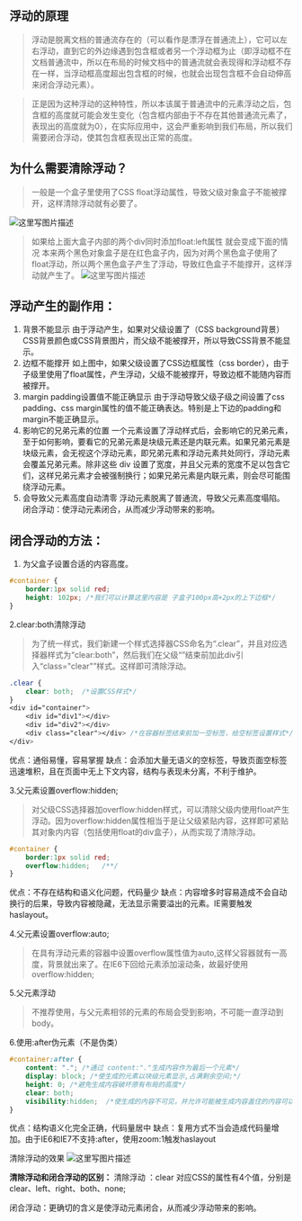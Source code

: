 ## 浮动的原理
>  浮动是脱离文档的普通流存在的（可以看作是漂浮在普通流上），它可以左右浮动，直到它的外边缘遇到包含框或者另一个浮动框为止（即浮动框不在文档普通流中，所以在布局的时候文档中的普通流就会表现得和浮动框不存在一样，当浮动框高度超出包含框的时候，也就会出现包含框不会自动伸高来闭合浮动元素）。

>  正是因为这种浮动的这种特性，所以本该属于普通流中的元素浮动之后，包含框的高度就可能会发生变化（包含框内部由于不存在其他普通流元素了，表现出的高度就为0），在实际应用中，这会严重影响到我们布局，所以我们需要闭合浮动，使其包含框表现出正常的高度。

## 为什么需要清除浮动？
>一般是一个盒子里使用了CSS float浮动属性，导致父级对象盒子不能被撑开，这样清除浮动就有必要了。

![这里写图片描述](http://img.blog.csdn.net/20170527130000057?watermark/2/text/aHR0cDovL2Jsb2cuY3Nkbi5uZXQvQnViYmxlTQ==/font/5a6L5L2T/fontsize/400/fill/I0JBQkFCMA==/dissolve/70/gravity/SouthEast)

>如果给上面大盒子内部的两个div同时添加float:left属性 就会变成下面的情况
本来两个黑色对象盒子是在红色盒子内，因为对两个黑色盒子使用了float浮动，所以两个黑色盒子产生了浮动，导致红色盒子不能撑开，这样浮动就产生了。
![这里写图片描述](http://img.blog.csdn.net/20170527130320358?watermark/2/text/aHR0cDovL2Jsb2cuY3Nkbi5uZXQvQnViYmxlTQ==/font/5a6L5L2T/fontsize/400/fill/I0JBQkFCMA==/dissolve/70/gravity/SouthEast)

## 浮动产生的副作用：
1. 背景不能显示
由于浮动产生，如果对父级设置了（CSS background背景）CSS背景颜色或CSS背景图片，而父级不能被撑开，所以导致CSS背景不能显示。
2. 边框不能撑开
如上图中，如果父级设置了CSS边框属性（css border），由于子级里使用了float属性，产生浮动，父级不能被撑开，导致边框不能随内容而被撑开。
3. margin padding设置值不能正确显示
由于浮动导致父级子级之间设置了css padding、css margin属性的值不能正确表达。特别是上下边的padding和margin不能正确显示。
4. 影响它的兄弟元素的位置
一个元素设置了浮动样式后，会影响它的兄弟元素，至于如何影响，要看它的兄弟元素是块级元素还是内联元素。如果兄弟元素是块级元素，会无视这个浮动元素，即兄弟元素和浮动元素共处同行，浮动元素会覆盖兄弟元素。除非这些 div 设置了宽度，并且父元素的宽度不足以包含它们，这样兄弟元素才会被强制换行；如果兄弟元素是内联元素，则会尽可能围绕浮动元素。
5. 会导致父元素高度自动清零
浮动元素脱离了普通流，导致父元素高度塌陷。
闭合浮动：使浮动元素闭合，从而减少浮动带来的影响。

## 闭合浮动的方法：
1. 为父盒子设置合适的内容高度。
```css
#container {
	border:1px solid red;
	height: 102px; /*我们可以计算这里内容是 子盒子100px高+2px的上下边框*/
}
```
2.clear:both清除浮动
>为了统一样式，我们新建一个样式选择器CSS命名为“.clear”，并且对应选择器样式为“clear:both”，然后我们在父级“</div>”结束前加此div引入“class="clear"”样式。这样即可清除浮动。
```css
.clear {
	clear: both;  /*设置CSS样式*/
}
<div id="container">
	<div id="div1"></div>
	<div id="div2"></div>
	<div class="clear"></div> /*在容器标签结束前加一空标签，给空标签设置样式*/
</div>
```
优点：通俗易懂，容易掌握
缺点：会添加大量无语义的空标签，导致页面空标签迅速堆积，且在页面中无上下文内容，结构与表现未分离，不利于维护。

3.父元素设置overflow:hidden;
>对父级CSS选择器加overflow:hidden样式，可以清除父级内使用float产生浮动。因为overflow:hidden属性相当于是让父级紧贴内容，这样即可紧贴其对象内内容（包括使用float的div盒子），从而实现了清除浮动。
```css
#container {
	border:1px solid red;
	overflow:hidden;   /**/	
}
```
优点：不存在结构和语义化问题，代码量少
缺点：内容增多时容易造成不会自动换行的后果，导致内容被隐藏，无法显示需要溢出的元素。IE需要触发haslayout。

4.父元素设置overflow:auto;
>在具有浮动元素的容器中设置overflow属性值为auto,这样父容器就有一高度，背景就出来了。在IE6下回给元素添加滚动条，故最好使用overflow:hidden;

5.父元素浮动
>不推荐使用，与父元素相邻的元素的布局会受到影响，不可能一直浮动到body。

6.使用:after伪元素（不是伪类）
```css
#container:after {
	content: "."; /*通过 content:"."生成内容作为最后一个元素*/
	display: block; /*使生成的元素以块级元素显示,占满剩余空间;*/
	height: 0; /*避免生成内容破坏原有布局的高度*/
	clear: both;
	visibility:hidden;  /*使生成的内容不可见，并允许可能被生成内容盖住的内容可以进行点击和交互*/
}
```
优点：结构语义化完全正确，代码量居中
缺点：复用方式不当会造成代码量增加。由于IE6和IE7不支持:after，使用zoom:1触发haslayout

清除浮动的效果
![这里写图片描述](http://img.blog.csdn.net/20170527133312946?watermark/2/text/aHR0cDovL2Jsb2cuY3Nkbi5uZXQvQnViYmxlTQ==/font/5a6L5L2T/fontsize/400/fill/I0JBQkFCMA==/dissolve/70/gravity/SouthEast)

**清除浮动和闭合浮动的区别：**
清除浮动 ：clear 对应CSS的属性有4个值，分别是clear、left、right、both、none;

闭合浮动：更确切的含义是使浮动元素闭合，从而减少浮动带来的影响。


